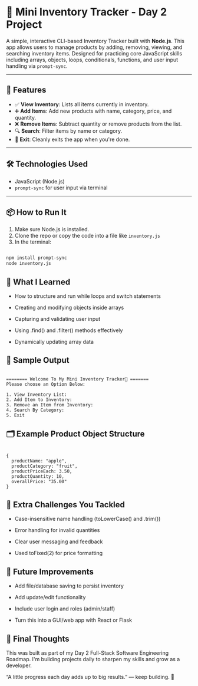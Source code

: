 # 🛒 Mini Inventory Tracker - Day 2 Project

A simple, interactive CLI-based Inventory Tracker built with **Node.js**. This app allows users to manage products by adding, removing, viewing, and searching inventory items. Designed for practicing core JavaScript skills including arrays, objects, loops, conditionals, functions, and user input handling via `prompt-sync`.

---

## 📌 Features

- ✅ **View Inventory**: Lists all items currently in inventory.
- ➕ **Add Items**: Add new products with name, category, price, and quantity.
- ❌ **Remove Items**: Subtract quantity or remove products from the list.
- 🔍 **Search**: Filter items by name or category.
- 🚪 **Exit**: Cleanly exits the app when you're done.

---

## 🛠 Technologies Used

- JavaScript (Node.js)
- `prompt-sync` for user input via terminal

---

## 📦 How to Run It

1. Make sure Node.js is installed.
2. Clone the repo or copy the code into a file like `inventory.js`
3. In the terminal:

```bash

npm install prompt-sync
node inventory.js

```

## 🧠 What I Learned

- How to structure and run while loops and switch statements

- Creating and modifying objects inside arrays

- Capturing and validating user input

- Using .find() and .filter() methods effectively

- Dynamically updating array data

## 🌟 Sample Output

```

======== Welcome To My Mini Inventory Tracker🛒 =======
Please choose an Option Below:

1. View Inventory List:
2. Add Item to Inventory:
3. Remove an Item from Inventory:
4. Search By Category:
5. Exit

```

## 🗂 Example Product Object Structure

```

{
  productName: "apple",
  productCategory: "fruit",
  productPriceEach: 3.50,
  productQuantity: 10,
  overallPrice: "35.00"
}

```

## 🧪 Extra Challenges You Tackled

- Case-insensitive name handling (toLowerCase() and .trim())

- Error handling for invalid quantities

- Clear user messaging and feedback

- Used toFixed(2) for price formatting


## 🔮 Future Improvements

- Add file/database saving to persist inventory

- Add update/edit functionality

- Include user login and roles (admin/staff)

- Turn this into a GUI/web app with React or Flask


## 💬 Final Thoughts

This was built as part of my Day 2 Full-Stack Software Engineering Roadmap. I'm building projects daily to sharpen my skills and grow as a developer.


“A little progress each day adds up to big results.” — keep building. 🚀

